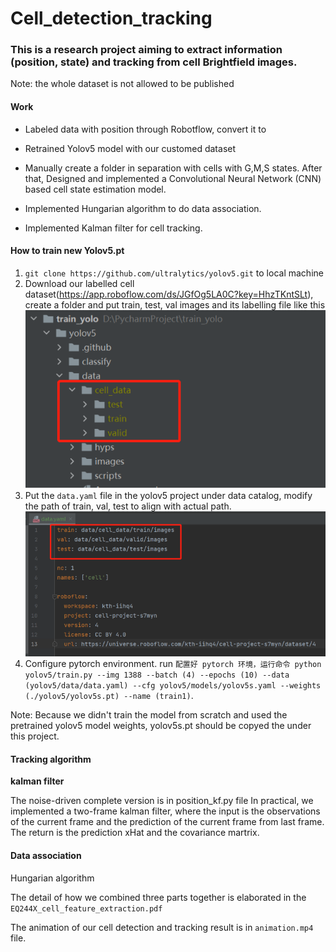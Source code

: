 # Cell_detection_tracking

### This is a research project aiming to extract information (position, state) and tracking from cell Brightfield images.

Note: the whole dataset is not allowed to be published

#### Work
- Labeled data with position through Robotflow, convert it to 

- Retrained Yolov5 model with our customed dataset

- Manually create a folder in separation with cells with G,M,S states. After that, Designed and implemented a Convolutional Neural Network (CNN) based cell state estimation model.

- Implemented Hungarian algorithm to do data association.
- Implemented Kalman filter for cell tracking.

#### How to train new Yolov5.pt
1. `git clone https://github.com/ultralytics/yolov5.git` to local machine
2. Download our labelled cell dataset(https://app.roboflow.com/ds/JGfOg5LA0C?key=HhzTKntSLt), create a folder and put train, test, val images and its labelling file like this
![1](instruction1.png)
3. Put the `data.yaml` file in the yolov5 project under data catalog, modify the path of train, val, test to align with actual path.
![2](instruction2.png)
4. Configure pytorch environment. run `配置好 pytorch 环境，运行命令
python yolov5/train.py --img 1388 --batch (4) --epochs (10) --data 
(yolov5/data/data.yaml) --cfg yolov5/models/yolov5s.yaml --weights 
(./yolov5/yolov5s.pt) --name (train1)`.

Note: Because we didn't train the model from scratch and used the pretrained yolov5 model weights, yolov5s.pt should be copyed the under this project.

#### Tracking algorithm
**kalman filter**

The noise-driven complete version is in position_kf.py file
In practical, we implemented a two-frame kalman filter, where the input is the observations of the current frame and the prediction of the current frame from last frame. The return is the prediction xHat and the covariance martrix.

#### Data association
Hungarian algorithm

The detail of how we combined three parts together is elaborated in the `EQ244X_cell_feature_extraction.pdf`

The animation of our cell detection and tracking result is in `animation.mp4` file.